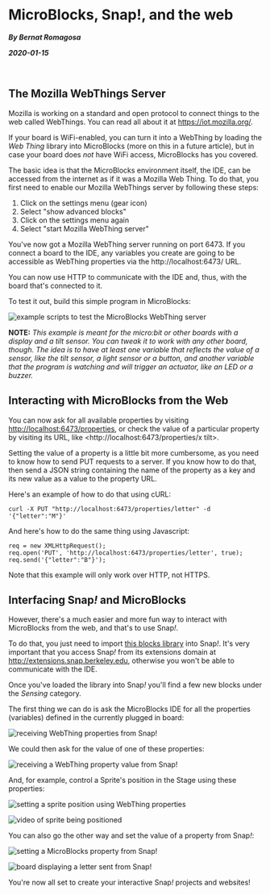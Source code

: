 # MicroBlocks, Snap!, and the web

_**By Bernat Romagosa**_

_**2020-01-15**_

<br>

## The Mozilla WebThings Server

Mozilla is working on a standard and open protocol to connect things to the web
called WebThings. You can read all about it at <https://iot.mozilla.org/>.

If your board is WiFi-enabled, you can turn it into a WebThing by loading the
*Web Thing* library into MicroBlocks (more on this in a future article), but in
case your board does _not_ have WiFi access, MicroBlocks has you covered.

The basic idea is that the MicroBlocks environment itself, the IDE, can be
accessed from the internet as if it was a Mozilla Web Thing. To do that, you
first need to enable our Mozilla WebThings server by following these steps:

1) Click on the settings menu (gear icon)
2) Select "show advanced blocks"
3) Click on the settings menu again
4) Select "start Mozilla WebThing server"

You've now got a Mozilla WebThing server running on port 6473. If you connect a
board to the IDE, any variables you create are going to be accessible as
WebThing properties via the http://localhost:6473/ URL.

You can now use HTTP to communicate with the IDE and, thus, with the board
that's connected to it.

To test it out, build this simple program in MicroBlocks:

![example scripts to test the MicroBlocks WebThing server](webthings-IDE-example.png)

**NOTE:** *This example is meant for the micro:bit or other boards with a
display and a tilt sensor. You can tweak it to work with any other board,
though. The idea is to have at least one variable that reflects the value of a
sensor, like the tilt sensor, a light sensor or a button, and another variable
that the program is watching and will trigger an actuator, like an LED or a
buzzer.*

## Interacting with MicroBlocks from the Web

You can now ask for all available properties by visiting
<http://localhost:6473/properties>, or check the value of a particular property
by visiting its URL, like <http://localhost:6473/properties/x tilt>.

Setting the value of a property is a little bit more cumbersome, as you need to
know how to send PUT requests to a server. If you know how to do that, then send
a JSON string containing the name of the property as a key and its new value as
a value to the property URL.

Here's an example of how to do that using cURL:

    curl -X PUT "http://localhost:6473/properties/letter" -d '{"letter":"M"}'

And here's how to do the same thing using Javascript:

    req = new XMLHttpRequest();
    req.open('PUT', 'http://localhost:6473/properties/letter', true);
    req.send('{"letter":"B"}');

Note that this example will only work over HTTP, not HTTPS.

## Interfacing Snap<em>!</em> and MicroBlocks

However, there's a much easier and more fun way to interact with MicroBlocks
from the web, and that's to use Snap<em>!</em>.

To do that, you just need to import [this blocks library](WebThing.xml) into
Snap<em>!</em>. It's very important that you access Snap<em>!</em> from its
extensions domain at <http://extensions.snap.berkeley.edu>, otherwise you won't
be able to communicate with the IDE.

Once you've loaded the library into Snap<em>!</em> you'll find a few new blocks
under the *Sensing* category.

The first thing we can do is ask the MicroBlocks IDE for all the properties
(variables) defined in the currently plugged in board:

![receiving WebThing properties from Snap!](webthings-snap-get-props.png)

We could then ask for the value of one of these properties:

![receiving a WebThing property value from Snap!](webthings-snap-get-prop-value.png)

And, for example, control a Sprite's position in the Stage using these
properties:

![setting a sprite position using WebThing properties](webthings-snap-set-position.png)

![video of sprite being positioned](webthings-snap-stage.gif)

You can also go the other way and set the value of a property from
Snap<em>!</em>:

![setting a MicroBlocks property from Snap!](webthings-snap-set-property.png)

![board displaying a letter sent from Snap!](webthings-board-set-property.png)

You're now all set to create your interactive Snap<em>!</em> projects and
websites!
